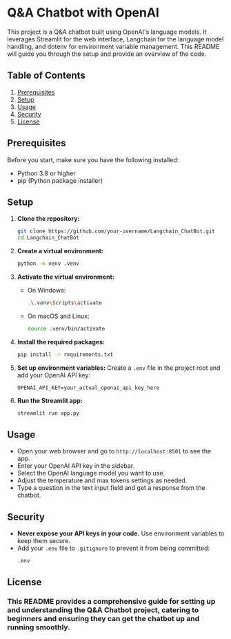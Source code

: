 # Q&A Chatbot with OpenAI

This project is a Q&A chatbot built using OpenAI's language models. It leverages Streamlit for the web interface, Langchain for the language model handling, and dotenv for environment variable management. This README will guide you through the setup and provide an overview of the code.

## Table of Contents
1. [Prerequisites](#prerequisites)
2. [Setup](#setup)
3. [Usage](#usage)
4. [Security](#security)
5. [License](#license)

## Prerequisites
Before you start, make sure you have the following installed:
- Python 3.8 or higher
- pip (Python package installer)

## Setup
1. **Clone the repository:**
    ```bash
    git clone https://github.com/your-username/Langchain_ChatBot.git
    cd Langchain_ChatBot
    ```

2. **Create a virtual environment:**
    ```bash
    python -m venv .venv
    ```

3. **Activate the virtual environment:**
    - On Windows:
      ```bash
      .\.venv\Scripts\activate
      ```
    - On macOS and Linux:
      ```bash
      source .venv/bin/activate
      ```

4. **Install the required packages:**
    ```bash
    pip install -r requirements.txt
    ```

5. **Set up environment variables:**
    Create a `.env` file in the project root and add your OpenAI API key:
    ```plaintext
    OPENAI_API_KEY=your_actual_openai_api_key_here
    ```

6. **Run the Streamlit app:**
    ```bash
    streamlit run app.py
    ```

## Usage
- Open your web browser and go to `http://localhost:8501` to see the app.
- Enter your OpenAI API key in the sidebar.
- Select the OpenAI language model you want to use.
- Adjust the temperature and max tokens settings as needed.
- Type a question in the text input field and get a response from the chatbot.

## Security

- **Never expose your API keys in your code.** Use environment variables to keep them secure.
- Add your `.env` file to `.gitignore` to prevent it from being committed:
  ```plaintext
  .env

## License
### This README provides a comprehensive guide for setting up and understanding the Q&A Chatbot project, catering to beginners and ensuring they can get the chatbot up and running smoothly.


